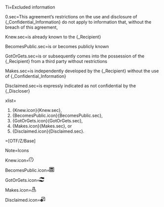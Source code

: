 Ti=Excluded information

0.sec=This agreement’s restrictions on the use and disclosure of {_Confidential_Information} do not apply to information that, without the breach of this agreement,

Knew.sec=is <span class="highlight">already known</span> to the {_Recipient}

BecomesPublic.sec=is or becomes <span class="highlight">publicly known</span>

GotOrGets.sec=is or subsequently comes into the possession of the {_Recipient} <span class="highlight">from a third party without restrictions</span>

Makes.sec=is <span class="highlight">independently developed</span> by the {_Recipient} without the use of {_Confidential_Information}

Disclaimed.sec=is <span class="highlight">expressly indicated</span> as not confidential by the {_Discloser}

xlist=<ol class="secs-or"><li>{Knew.icon}{Knew.sec},<li>{BecomesPublic.icon}{BecomesPublic.sec},<li>{GotOrGets.icon}{GotOrGets.sec},<li>{Makes.icon}{Makes.sec}, or<li>{Disclaimed.icon}{Disclaimed.sec}.</ol>  

=[OTF/Z/Base]

Note=Icons

Knew.icon=<img src="Doc/OTF/WorldCC/WorldCC-NDA-Design/Z/icon/alreadyknown.png" height="15" width="15" >  

BecomesPublic.icon=<img src="Doc/OTF/WorldCC/WorldCC-NDA-Design/Z/icon/public.png" height="15" width="15" >  

GotOrGets.icon=<img src="Doc/OTF/WorldCC/WorldCC-NDA-Design/Z/icon/from3rdparty.png" height="15" width="15" >  

Makes.icon=<img src="Doc/OTF/WorldCC/WorldCC-NDA-Design/Z/icon/independently_developed.png" height="15" width="15" >  

Disclaimed.icon=<img src="Doc/OTF/WorldCC/WorldCC-NDA-Design/Z/icon/marked_not_confidential.png" height="15" width="15" >
